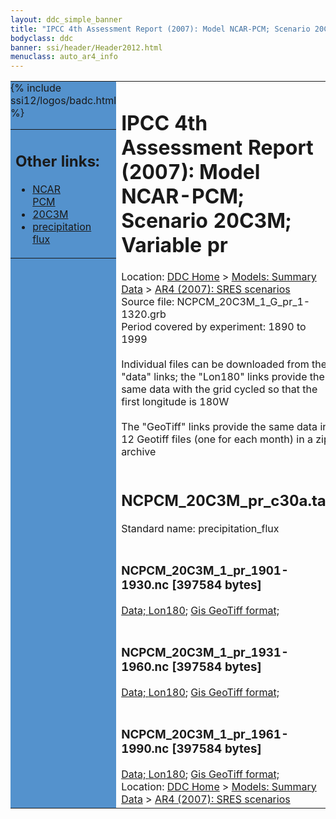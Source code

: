 ```yaml
---
layout: ddc_simple_banner
title: "IPCC 4th Assessment Report (2007): Model NCAR-PCM; Scenario 20C3M; Variable pr"
bodyclass: ddc
banner: ssi/header/Header2012.html
menuclass: auto_ar4_info
---
```



<table width="100%" border="0" cellspacing="0" cellpadding="0" style="border-collapse: collapse;">
<tr style="margin:0;padding:0;border:0;">
<td style="margin:0;padding:0;border:0;height:1pt;width:150pt;background:#5492CD;" valign="top" >

<div id="lh-col2" class="auto_ar4_info">
<table class="menumain" bgcolor="#5492CD" cellspacing="0" width="100%" border="0">
<tr><td>
<h2> Other links:</h2>
<ul>
<li><a href="/auto/ar4/model-NCAR-PCM.html">NCAR<br/>PCM</a></li>
<li><a href="/auto/ar4/scenario-20C3M.html">20C3M</a></li>
<li><a href="/auto/ar4/var-precipitation_flux.html">precipitation flux</a></li>
</ul>
</td></tr>
{% include ssi12/logos/badc.html %}
</table>
</div>
</td>
<td><h1>IPCC 4th Assessment Report (2007): Model NCAR-PCM; Scenario 20C3M; Variable pr</h1>

<!-- Breadcrumb1 -->
<div id="breadcrumb1" align="left">
Location: <a href="/index.html">DDC Home</a> > <a href="/sim/gcm_clim/">Models: Summary Data</a>
> <a href="/sim/gcm_clim/SRES_AR4/index.html">AR4 (2007): SRES scenarios</a>
</div>
<!-- End of Breadcrumb1 -->Source file: NCPCM_20C3M_1_G_pr_1-1320.grb
<br/>
Period covered by experiment: 1890 to 1999<br/>
<br/>Individual files can be downloaded from the "data" links; the "Lon180" links provide the same data
         with the grid cycled so that the first longitude is 180W<br/>
<br/>The "GeoTiff" links provide the same data in 12 Geotiff files (one for each month)
          in a zip archive<br/>
<br/><h2>NCPCM_20C3M_pr_c30a.tar</h2>
Standard name: precipitation_flux<br>
<br/><h3>NCPCM_20C3M_1_pr_1901-1930.nc [397584 bytes]</h3>
<a href="/cgi-bin/downl/ar4_nc/pr/NCPCM_20C3M_1_pr_1901-1930.nc">Data; </a><a href="/cgi-bin/downl/ar4_nc/pr/NCPCM_20C3M_1_pr_1901-1930.cyto180.nc"> Lon180</a>; <a href="/cgi-bin/downl/ar4_tif/pr/NCPCM_20C3M_1_pr_1901-1930.zip">Gis GeoTiff format; </a><br/>
<br/><h3>NCPCM_20C3M_1_pr_1931-1960.nc [397584 bytes]</h3>
<a href="/cgi-bin/downl/ar4_nc/pr/NCPCM_20C3M_1_pr_1931-1960.nc">Data; </a><a href="/cgi-bin/downl/ar4_nc/pr/NCPCM_20C3M_1_pr_1931-1960.cyto180.nc"> Lon180</a>; <a href="/cgi-bin/downl/ar4_tif/pr/NCPCM_20C3M_1_pr_1931-1960.zip">Gis GeoTiff format; </a><br/>
<br/><h3>NCPCM_20C3M_1_pr_1961-1990.nc [397584 bytes]</h3>
<a href="/cgi-bin/downl/ar4_nc/pr/NCPCM_20C3M_1_pr_1961-1990.nc">Data; </a><a href="/cgi-bin/downl/ar4_nc/pr/NCPCM_20C3M_1_pr_1961-1990.cyto180.nc"> Lon180</a>; <a href="/cgi-bin/downl/ar4_tif/pr/NCPCM_20C3M_1_pr_1961-1990.zip">Gis GeoTiff format; </a><br/>
<!-- Breadcrumb2 -->
<div id="breadcrumb2" align="left">
Location: <a href="/index.html">DDC Home</a> > <a href="/sim/gcm_clim/">Models: Summary Data</a>
> <a href="/sim/gcm_clim/SRES_AR4/index.html">AR4 (2007): SRES scenarios</a>
</div>
<!-- End of Breadcrumb2 --></td></tr></table>
